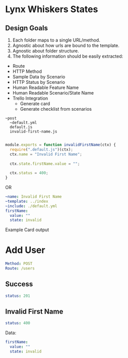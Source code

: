 Lynx Whiskers States
===========================

Design Goals
---------------------------

1. Each folder maps to a single URL/method.
1. Agnostic about how urls are bound to the template.
1. Agnostic about folder structure.
1. The following information should be easily extracted:
  - Route
  - HTTP Method
  - Sample Data by Scenario
  - HTTP Status by Scenario
  - Human Readable Feature Name
  - Human Readable Scenario/State Name
  - Trello Integration
    - Generate card
    - Generate checklist from scenarios
  
```
~post
  ~default.yml
  default.js
  invalid-first-name.js
```

```js

module.exports = function invalidFirstName(ctx) {
  require(".default.js")(ctx);
  ctx.name = "Invalid First Name";
  
  ctx.state.firstName.value = "";
  
  ctx.status = 400;
}

```

OR

```yaml
~name: Invalid First Name
~template: ../index
~include: ./default.yml
firstName:
  value: ""
  state: invalid
```

Example Card output

Add User
===================================

```yaml
Method: POST
Route: /users
```

## Success

```yaml
status: 201
```

## Invalid First Name

```yaml
status: 400
```

Data:

```yaml
firstName:
  value: ""
  state: invalid
```
